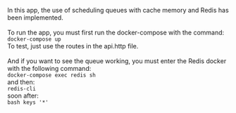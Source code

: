 In this app, the use of scheduling queues with cache memory and Redis has been implemented.<br>
	<br>
To run the app, you must first run the docker-compose with the command:<br>
```docker-compose up```<br>
To test, just use the routes in the api.http file.<br>
	<br>
And if you want to see the queue working, you must enter the Redis docker with the following command:<br>
```docker-compose exec redis sh```<br>
and then:<br>
```redis-cli```<br>
soon after:<br>	
```bash keys '*'```<br>